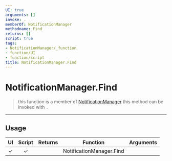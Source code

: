 ```yaml
---
UI: true
arguments: []
invoke: .
memberOf: NotificationManager
methodname: Find
returns: []
script: true
tags:
- NotificationManager/_function
- function/UI
- function/script
title: NotificationManager.Find
---
```

# NotificationManager.Find
> this function is a member of [NotificationManager](civ-6/lua/NotificationManager.md)
> this method can be invoked with `.`
-----
## Usage
|  UI | Script | Returns | Function | Arguments |
|:---:|:------:|-------:|:--------:|:---------|
|✓|✓||NotificationManager.Find||
